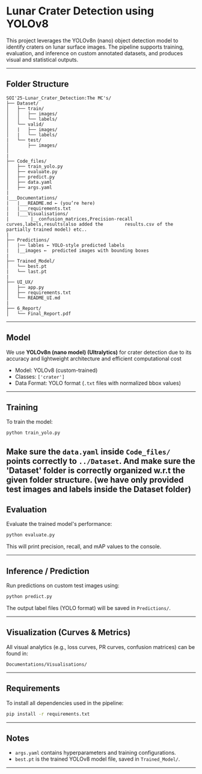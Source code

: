 
#  Lunar Crater Detection using YOLOv8

This project leverages the YOLOv8n (nano) object detection model to identify craters on lunar surface images. The pipeline supports training, evaluation, and inference on custom annotated datasets, and produces visual and statistical outputs.

---

## Folder Structure

```
SOI'25-Lunar_Crater_Detection:The MC's/
├── Dataset/
│   ├── train/
│   │   ├── images/
│   │   └── labels/
│   └── valid/
│   |   ├── images/
│   |   └── labels/
|   └── test/
│       ├── images/
│       
|
├── Code_files/
│   ├── train_yolo.py
│   ├── evaluate.py
│   ├── predict.py
│   ├── data.yaml
│   ├── args.yaml
|
|___Documentations/
|   |___README.md ← (you’re here)
|   |___requirements.txt
|   |___Visualisations/
|        |__confusion_matrices,Precision-recall curves,labels,results(also added the        results.csv of the partially trained model) etc..
|
├── Predictions/
│   |── lables ← YOLO-style predicted labels
|   |__images ←  predicted images with bounding boxes
|
├── Trained_Model/
│   └── best.pt
|   └── last.pt
|
├── UI_UX/
│   ├── app.py
│   ├── requirements.txt
│   └── README_UI.md
|
├── 6_Report/
│   └── Final_Report.pdf

```

---

##  Model

We use **YOLOv8n (nano model) (Ultralytics)** for crater detection due to its accuracy and lightweight architecture and efficient computational cost

- Model: YOLOv8 (custom-trained)
- Classes: `['crater']`
- Data Format: YOLO format (`.txt` files with normalized bbox values)

---

##  Training

To train the model:

```bash
python train_yolo.py
```

Make sure the `data.yaml` inside `Code_files/` points correctly to `../Dataset`.
And make sure the 'Dataset' folder is correctly organized w.r.t the given folder structure.
(we have only provided test images and labels inside the Dataset folder)
---

## Evaluation

Evaluate the trained model's performance:

```bash
python evaluate.py
```

This will print precision, recall, and mAP values to the console.

---

##  Inference / Prediction

Run predictions on custom test images using:

```bash
python predict.py
```

The output label files (YOLO format) will be saved in `Predictions/`.

---

##  Visualization (Curves & Metrics)

All visual analytics (e.g., loss curves, PR curves, confusion matrices) can be found in:

```
Documentations/Visualisations/
```

---

##  Requirements

To install all dependencies used in the pipeline:

```bash
pip install -r requirements.txt
```

---

##  Notes

- `args.yaml` contains hyperparameters and training configurations.
- `best.pt` is the trained YOLOv8 model file, saved in `Trained_Model/`.

---

